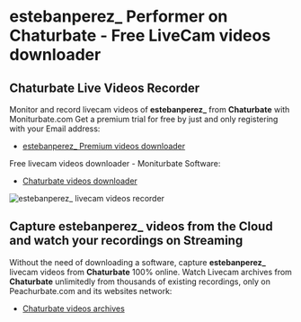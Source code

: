# estebanperez_ Performer on Chaturbate - Free LiveCam videos downloader

## Chaturbate Live Videos Recorder

Monitor and record livecam videos of **estebanperez_** from **Chaturbate** with Moniturbate.com
Get a premium trial for free by just and only registering with your Email address:
* [estebanperez_ Premium videos downloader](https://moniturbate.com/request-demo-licence-key.html)

Free livecam videos downloader - Moniturbate Software:
* [Chaturbate videos downloader](https://moniturbate.com/moniturbate-download-software.html)

![estebanperez_ livecam videos recorder](https://peachurnet.com/templates/moniturbate-software.png)


## Capture estebanperez_ videos from the Cloud and watch your recordings on Streaming

Without the need of downloading a software, capture **estebanperez_** livecam videos from **Chaturbate** 100% online.
Watch Livecam archives from **Chaturbate** unlimitedly from thousands of existing recordings, only on Peachurbate.com and its websites network:
* [Chaturbate videos archives](https://peachurnet.com/)